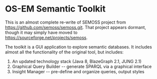 # OS-EM Semantic Toolkit
This is an almost complete re-write of SEMOSS project from https://github.com/semoss/semoss.git. That project appears dormant, though it may simply have moved to https://sourceforge.net/projects/semoss.

The toolkit is a GUI application to explore semantic databases. It includes almost all the functionality of the original tool, but includes:
1. An updated technology stack (Java 8, BlazeGraph 2.1, JUNG 2.1)
2. Graphical Query Builder -- generate SPARQL via a graphical interface
3. Insight Manager -- pre-define and organize queries, output styles
